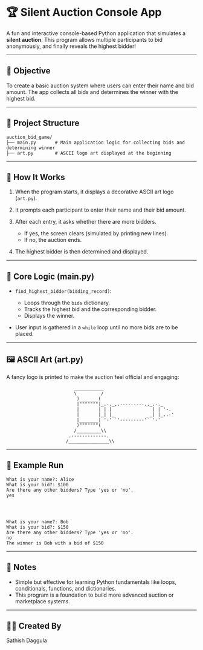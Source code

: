 # 🏆 Silent Auction Console App

A fun and interactive console-based Python application that simulates a **silent auction**. This program allows multiple participants to bid anonymously, and finally reveals the highest bidder!

---

## 🎯 Objective

To create a basic auction system where users can enter their name and bid amount. The app collects all bids and determines the winner with the highest bid.

---

## 📁 Project Structure

```
auction_bid_game/
├── main.py       # Main application logic for collecting bids and determining winner
├── art.py        # ASCII logo art displayed at the beginning
```

---

## 🚀 How It Works

1. When the program starts, it displays a decorative ASCII art logo (`art.py`).
2. It prompts each participant to enter their name and their bid amount.
3. After each entry, it asks whether there are more bidders.

   * If yes, the screen clears (simulated by printing new lines).
   * If no, the auction ends.
4. The highest bidder is then determined and displayed.

---

## 🧠 Core Logic (main.py)

* `find_highest_bidder(bidding_record)`:

  * Loops through the `bids` dictionary.
  * Tracks the highest bid and the corresponding bidder.
  * Displays the winner.
* User input is gathered in a `while` loop until no more bids are to be placed.

---

## 🖼 ASCII Art (art.py)

A fancy logo is printed to make the auction feel official and engaging:

```
                         ___________
                         \         /
                          )_______(
                          |"""""""|_.-._,.---------.,_.-._
                          |       | | |               | | '-.
                          |       |_| |_             _| |_..-'
                          |_______| '-' `'---------'` '-'
                          )"""""""(
                         /_________\\
                       .-------------.
                      /_______________\\
```

---

## 🧪 Example Run

```
What is your name?: Alice
What is your bid?: $100
Are there any other bidders? Type 'yes or 'no'.
yes




What is your name?: Bob
What is your bid?: $150
Are there any other bidders? Type 'yes or 'no'.
no
The winner is Bob with a bid of $150
```

---

## 📌 Notes

* Simple but effective for learning Python fundamentals like loops, conditionals, functions, and dictionaries.
* This program is a foundation to build more advanced auction or marketplace systems.

---

## 👨‍💻 Created By

Sathish Daggula
